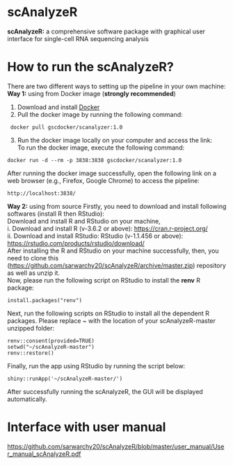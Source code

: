 #                                                              scAnalyzeR
**scAnalyzeR:** a comprehensive software package with graphical user interface for single-cell RNA sequencing analysis

# How to run the scAnalyzeR?
There are two different ways to setting up the pipeline in your own machine: 
**Way 1:** using from Docker image (**strongly recommended**)
1.	Download and install [Docker](https://www.docker.com/products/docker-desktop)
2.	Pull the docker image by running the following command:
  ```
   docker pull gscdocker/scanalyzer:1.0 
  ```
3.	Run the docker image locally on your computer and access the link: <br/>
  To run the docker image, execute the following command:
  ```
  docker run -d --rm -p 3838:3838 gscdocker/scanalyzer:1.0
  ```
  After running the docker image successfully, open the following link on a web browser (e.g., Firefox, Google Chrome) to access the pipeline: 
  ```
  http://localhost:3838/
  ```
**Way 2:** using from source
Firstly, you need to download and install following softwares (install R then RStudio): <br/>
Download and install R and RStudio on your machine, <br/>
i.	Download and install R (v-3.6.2 or above): https://cran.r-project.org/ <br/>
ii.	Download and install RStudio: RStudio (v-1.1.456 or above): https://rstudio.com/products/rstudio/download/ <br/>
After installing the R and RStudio on your machine successfully, then, you need to clone this (https://github.com/sarwarchy20/scAnalyzeR/archive/master.zip) repository as well as unzip it. <br/>
Now, please run the following script on RStudio to install the **renv** R package: <br/>
```
install.packages("renv")
```
Next, run the following scripts on RStudio to install all the dependent R packages. Please replace ~ with the location of your scAnalyzeR-master unzipped folder: <br/> 
```
renv::consent(provided=TRUE)
setwd("~/scAnalyzeR-master")
renv::restore() 
```
Finally, run the app using RStudio by running the script below: <br/>
```
shiny::runApp('~/scAnalyzeR-master/')
```
After successfully running the scAnalyzeR, the GUI will be displayed automatically.
<br/>
# Interface with user manual <br/>
https://github.com/sarwarchy20/scAnalyzeR/blob/master/user_manual/User_manual_scAnalyzeR.pdf





